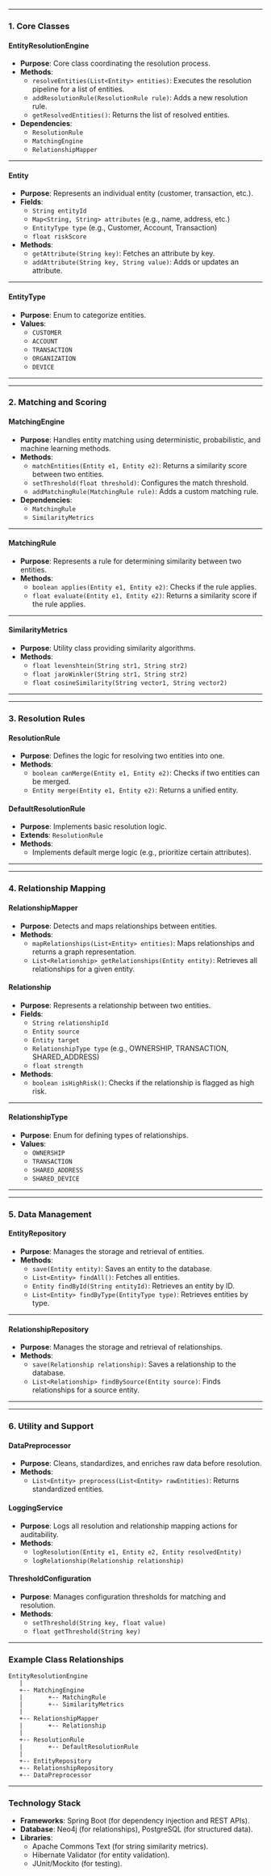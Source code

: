 
---

### **1. Core Classes**
#### **EntityResolutionEngine**
- **Purpose**: Core class coordinating the resolution process.
- **Methods**:
  - `resolveEntities(List<Entity> entities)`: Executes the resolution pipeline for a list of entities.
  - `addResolutionRule(ResolutionRule rule)`: Adds a new resolution rule.
  - `getResolvedEntities()`: Returns the list of resolved entities.
- **Dependencies**:
  - `ResolutionRule`
  - `MatchingEngine`
  - `RelationshipMapper`

---

#### **Entity**
- **Purpose**: Represents an individual entity (customer, transaction, etc.).
- **Fields**:
  - `String entityId`
  - `Map<String, String> attributes` (e.g., name, address, etc.)
  - `EntityType type` (e.g., Customer, Account, Transaction)
  - `float riskScore`
- **Methods**:
  - `getAttribute(String key)`: Fetches an attribute by key.
  - `addAttribute(String key, String value)`: Adds or updates an attribute.

---

#### **EntityType**
- **Purpose**: Enum to categorize entities.
- **Values**:
  - `CUSTOMER`
  - `ACCOUNT`
  - `TRANSACTION`
  - `ORGANIZATION`
  - `DEVICE`

---

---

### **2. Matching and Scoring**
#### **MatchingEngine**
- **Purpose**: Handles entity matching using deterministic, probabilistic, and machine learning methods.
- **Methods**:
  - `matchEntities(Entity e1, Entity e2)`: Returns a similarity score between two entities.
  - `setThreshold(float threshold)`: Configures the match threshold.
  - `addMatchingRule(MatchingRule rule)`: Adds a custom matching rule.
- **Dependencies**:
  - `MatchingRule`
  - `SimilarityMetrics`

---

#### **MatchingRule**
- **Purpose**: Represents a rule for determining similarity between two entities.
- **Methods**:
  - `boolean applies(Entity e1, Entity e2)`: Checks if the rule applies.
  - `float evaluate(Entity e1, Entity e2)`: Returns a similarity score if the rule applies.

---

#### **SimilarityMetrics**
- **Purpose**: Utility class providing similarity algorithms.
- **Methods**:
  - `float levenshtein(String str1, String str2)`
  - `float jaroWinkler(String str1, String str2)`
  - `float cosineSimilarity(String vector1, String vector2)`

---

---

### **3. Resolution Rules**
#### **ResolutionRule**
- **Purpose**: Defines the logic for resolving two entities into one.
- **Methods**:
  - `boolean canMerge(Entity e1, Entity e2)`: Checks if two entities can be merged.
  - `Entity merge(Entity e1, Entity e2)`: Returns a unified entity.

#### **DefaultResolutionRule**
- **Purpose**: Implements basic resolution logic.
- **Extends**: `ResolutionRule`
- **Methods**:
  - Implements default merge logic (e.g., prioritize certain attributes).

---

---

### **4. Relationship Mapping**
#### **RelationshipMapper**
- **Purpose**: Detects and maps relationships between entities.
- **Methods**:
  - `mapRelationships(List<Entity> entities)`: Maps relationships and returns a graph representation.
  - `List<Relationship> getRelationships(Entity entity)`: Retrieves all relationships for a given entity.

#### **Relationship**
- **Purpose**: Represents a relationship between two entities.
- **Fields**:
  - `String relationshipId`
  - `Entity source`
  - `Entity target`
  - `RelationshipType type` (e.g., OWNERSHIP, TRANSACTION, SHARED_ADDRESS)
  - `float strength`
- **Methods**:
  - `boolean isHighRisk()`: Checks if the relationship is flagged as high risk.

---

#### **RelationshipType**
- **Purpose**: Enum for defining types of relationships.
- **Values**:
  - `OWNERSHIP`
  - `TRANSACTION`
  - `SHARED_ADDRESS`
  - `SHARED_DEVICE`

---

---

### **5. Data Management**
#### **EntityRepository**
- **Purpose**: Manages the storage and retrieval of entities.
- **Methods**:
  - `save(Entity entity)`: Saves an entity to the database.
  - `List<Entity> findAll()`: Fetches all entities.
  - `Entity findById(String entityId)`: Retrieves an entity by ID.
  - `List<Entity> findByType(EntityType type)`: Retrieves entities by type.

---

#### **RelationshipRepository**
- **Purpose**: Manages the storage and retrieval of relationships.
- **Methods**:
  - `save(Relationship relationship)`: Saves a relationship to the database.
  - `List<Relationship> findBySource(Entity source)`: Finds relationships for a source entity.

---

---

### **6. Utility and Support**
#### **DataPreprocessor**
- **Purpose**: Cleans, standardizes, and enriches raw data before resolution.
- **Methods**:
  - `List<Entity> preprocess(List<Entity> rawEntities)`: Returns standardized entities.

#### **LoggingService**
- **Purpose**: Logs all resolution and relationship mapping actions for auditability.
- **Methods**:
  - `logResolution(Entity e1, Entity e2, Entity resolvedEntity)`
  - `logRelationship(Relationship relationship)`

#### **ThresholdConfiguration**
- **Purpose**: Manages configuration thresholds for matching and resolution.
- **Methods**:
  - `setThreshold(String key, float value)`
  - `float getThreshold(String key)`

---

### **Example Class Relationships**
```plaintext
EntityResolutionEngine
   |
   +-- MatchingEngine
   |       +-- MatchingRule
   |       +-- SimilarityMetrics
   |
   +-- RelationshipMapper
   |       +-- Relationship
   |
   +-- ResolutionRule
   |       +-- DefaultResolutionRule
   |
   +-- EntityRepository
   +-- RelationshipRepository
   +-- DataPreprocessor
```

---

### **Technology Stack**
- **Frameworks**: Spring Boot (for dependency injection and REST APIs).
- **Database**: Neo4j (for relationships), PostgreSQL (for structured data).
- **Libraries**:
  - Apache Commons Text (for string similarity metrics).
  - Hibernate Validator (for entity validation).
  - JUnit/Mockito (for testing).